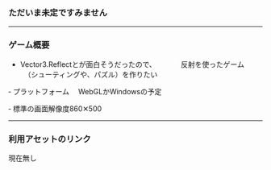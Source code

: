 ### ただいま未定ですみません

---

### ゲーム概要

- Vector3.Reflectとが面白そうだったので、　　　　反射を使ったゲーム
　（シューティングや、パズル）を作りたい
 
‐ プラットフォーム
　WebGLかWindowsの予定
 
‐ 標準の画面解像度860✕500

---

### 利用アセットのリンク

現在無し


